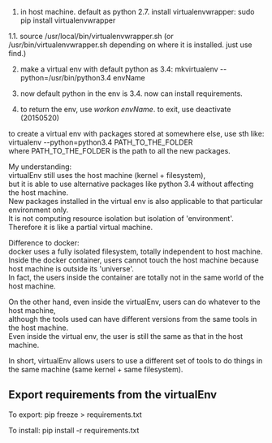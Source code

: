 1. in host machine. default as python 2.7. install virtualenvwrapper: sudo pip install virtualenvwrapper  

1.1. source /usr/local/bin/virtualenvwrapper.sh (or /usr/bin/virtualenvwrapper.sh depending on where it is installed. just use find.) 

2. make a virtual env with default python as 3.4: mkvirtualenv    --python=/usr/bin/python3.4   envName  

3. now default python in the env is 3.4. now can install requirements.  

4. to return the env, use *workon envName*. to exit, use deactivate (20150520)  

to create a virtual env with packages stored at somewhere else, use sth like:    
virtualenv --python=python3.4 PATH_TO_THE_FOLDER  
where PATH_TO_THE_FOLDER is the path to all the new packages.


My understanding:  
virtualEnv still uses the host machine (kernel + filesystem),   
but it is able to use alternative packages like python 3.4 without affecting the host machine.  
New packages installed in the virtual env is also applicable to that particular environment only.  
It is not computing resource isolation but isolation of 'environment'.   
Therefore it is like a partial virtual machine.

Difference to docker:  
 docker uses a fully isolated filesystem, totally independent to host machine.   
Inside the docker container, users cannot touch the host machine 
because host machine is outside its 'universe'.   
In fact, the users inside the container are totally not in the same world of the host machine.  

On the other hand, even inside the virtualEnv, users can do whatever to the host machine,  
although the tools used can have different versions from the same tools in the host machine.  
Even inside the virtual env, the user is still the same as that in the host machine.

In short, virtualEnv allows users to use a different set of tools to do things in the same machine (same kernel + same filesystem).


Export requirements from the virtualEnv
--------------------------------------------

To export: pip freeze > requirements.txt

To install: pip install -r requirements.txt
